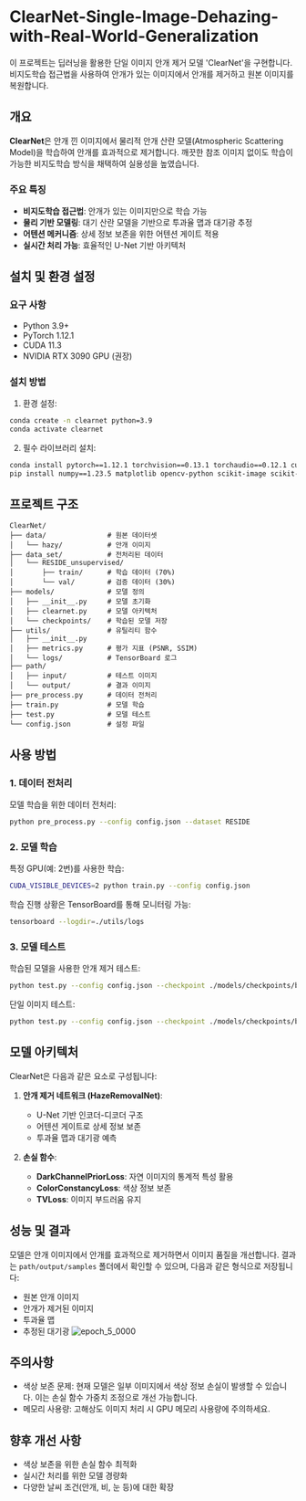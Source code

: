# ClearNet-Single-Image-Dehazing-with-Real-World-Generalization

이 프로젝트는 딥러닝을 활용한 단일 이미지 안개 제거 모델 'ClearNet'을 구현합니다. 비지도학습 접근법을 사용하여 안개가 있는 이미지에서 안개를 제거하고 원본 이미지를 복원합니다.

## 개요

**ClearNet**은 안개 낀 이미지에서 물리적 안개 산란 모델(Atmospheric Scattering Model)을 학습하여 안개를 효과적으로 제거합니다. 깨끗한 참조 이미지 없이도 학습이 가능한 비지도학습 방식을 채택하여 실용성을 높였습니다.

### 주요 특징

- **비지도학습 접근법**: 안개가 있는 이미지만으로 학습 가능
- **물리 기반 모델링**: 대기 산란 모델을 기반으로 투과율 맵과 대기광 추정
- **어텐션 메커니즘**: 상세 정보 보존을 위한 어텐션 게이트 적용
- **실시간 처리 가능**: 효율적인 U-Net 기반 아키텍처

## 설치 및 환경 설정

### 요구 사항

- Python 3.9+
- PyTorch 1.12.1
- CUDA 11.3
- NVIDIA RTX 3090 GPU (권장)

### 설치 방법

1. 환경 설정:
```bash
conda create -n clearnet python=3.9
conda activate clearnet
```

2. 필수 라이브러리 설치:
```bash
conda install pytorch==1.12.1 torchvision==0.13.1 torchaudio==0.12.1 cudatoolkit=11.3 -c pytorch
pip install numpy==1.23.5 matplotlib opencv-python scikit-image scikit-learn tqdm tensorboard pyyaml 
```

## 프로젝트 구조

```
ClearNet/
├── data/               # 원본 데이터셋
│   └── hazy/           # 안개 이미지
├── data_set/           # 전처리된 데이터
│   └── RESIDE_unsupervised/
│       ├── train/      # 학습 데이터 (70%)
│       └── val/        # 검증 데이터 (30%)
├── models/             # 모델 정의
│   ├── __init__.py     # 모델 초기화
│   ├── clearnet.py     # 모델 아키텍처
│   └── checkpoints/    # 학습된 모델 저장
├── utils/              # 유틸리티 함수
│   ├── __init__.py
│   ├── metrics.py      # 평가 지표 (PSNR, SSIM)
│   └── logs/           # TensorBoard 로그
├── path/
│   ├── input/          # 테스트 이미지
│   └── output/         # 결과 이미지
├── pre_process.py      # 데이터 전처리
├── train.py            # 모델 학습
├── test.py             # 모델 테스트
└── config.json         # 설정 파일
```

## 사용 방법

### 1. 데이터 전처리

모델 학습을 위한 데이터 전처리:

```bash
python pre_process.py --config config.json --dataset RESIDE
```

### 2. 모델 학습

특정 GPU(예: 2번)를 사용한 학습:

```bash
CUDA_VISIBLE_DEVICES=2 python train.py --config config.json
```

학습 진행 상황은 TensorBoard를 통해 모니터링 가능:

```bash
tensorboard --logdir=./utils/logs
```

### 3. 모델 테스트

학습된 모델을 사용한 안개 제거 테스트:

```bash
python test.py --config config.json --checkpoint ./models/checkpoints/best_model.pth --input ./path/input/ --output ./path/output/
```

단일 이미지 테스트:

```bash
python test.py --config config.json --checkpoint ./models/checkpoints/best_model.pth --input ./path/input/hazy_image.jpg --output ./path/output/
```

## 모델 아키텍처

ClearNet은 다음과 같은 요소로 구성됩니다:

1. **안개 제거 네트워크 (HazeRemovalNet)**: 
   - U-Net 기반 인코더-디코더 구조
   - 어텐션 게이트로 상세 정보 보존
   - 투과율 맵과 대기광 예측

2. **손실 함수**:
   - **DarkChannelPriorLoss**: 자연 이미지의 통계적 특성 활용
   - **ColorConstancyLoss**: 색상 정보 보존
   - **TVLoss**: 이미지 부드러움 유지

## 성능 및 결과

모델은 안개 이미지에서 안개를 효과적으로 제거하면서 이미지 품질을 개선합니다. 결과는 `path/output/samples` 폴더에서 확인할 수 있으며, 다음과 같은 형식으로 저장됩니다:

- 원본 안개 이미지
- 안개가 제거된 이미지
- 투과율 맵
- 추정된 대기광
![epoch_5_0000](https://github.com/user-attachments/assets/79ce6646-698f-4774-92d2-3ce493bd8dd5)


## 주의사항

- 색상 보존 문제: 현재 모델은 일부 이미지에서 색상 정보 손실이 발생할 수 있습니다. 이는 손실 함수 가중치 조정으로 개선 가능합니다.
- 메모리 사용량: 고해상도 이미지 처리 시 GPU 메모리 사용량에 주의하세요.

## 향후 개선 사항

- 색상 보존을 위한 손실 함수 최적화
- 실시간 처리를 위한 모델 경량화
- 다양한 날씨 조건(안개, 비, 눈 등)에 대한 확장
